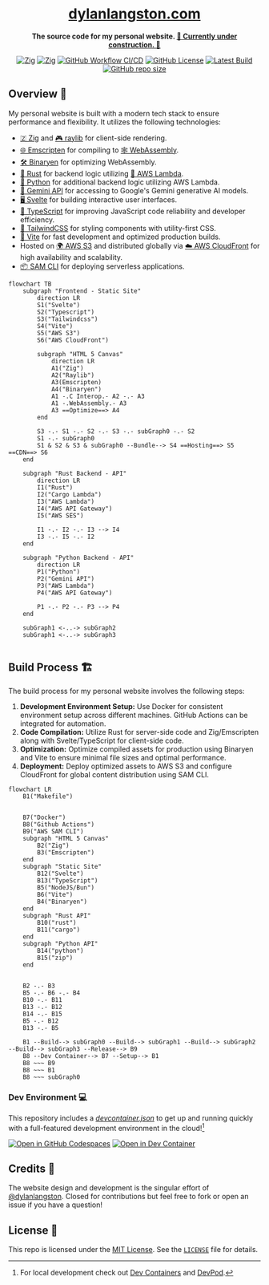 <h1 align="center"><a href="https://dylanlangston.com/">dylanlangston.com</a></h1>
<p align="center">
  <strong>The source code for my personal website. <u>🚧 Currently under construction. 🚧</u></strong>
</p>

<p align="center">
  <a href="https://ziglang.org/download"><img alt="Zig" src="https://img.shields.io/badge/Zig-Master-fd9930.svg"></a>
  <a href="https://www.raylib.com/"><img alt="Zig" src="https://img.shields.io/badge/raylib-Master-%23FFF.svg"></a>
  <a href="https://github.com/dylanlangston/dylanlangston.com/actions/workflows/OnPush.yml"><img alt="GitHub Workflow CI/CD" src="https://img.shields.io/github/actions/workflow/status/dylanlangston/dylanlangston.com/OnPush.yml?label=CI%2FCD"></a>
  <a href="https://github.com/dylanlangston/dylanlangston.com/blob/main/LICENSE"><img alt="GitHub License" src="https://img.shields.io/github/license/dylanlangston/dylanlangston.com?label=License"></a>
  <a href="https://github.com/dylanlangston/dylanlangston.com/releases/latest"><img alt="Latest Build" src="https://img.shields.io/badge/dynamic/json?url=https%3A%2F%2Fapi.github.com%2Frepos%2Fdylanlangston%2Fdylanlangston.com%2Freleases&query=%24%5B%3A1%5D.tag_name&label=Latest%20Build&color=%234c1"></a>
  <a href="https://api.github.com/repos/dylanlangston/dylanlangston.com"><img alt="GitHub repo size" src="https://img.shields.io/github/repo-size/dylanlangston/dylanlangston.com?label=Repo%20Size"></a>
</p>

## Overview 👀

My personal website is built with a modern tech stack to ensure performance and flexibility. It utilizes the following technologies:
- [🇿 Zig](https://ziglang.org/) and [🎮 raylib](https://www.raylib.com/) for client-side rendering.
- [🌐 Emscripten](https://emscripten.org/) for compiling to [🕸️ WebAssembly](https://webassembly.org/).
- [🛠️ Binaryen](https://github.com/WebAssembly/binaryen) for optimizing WebAssembly.
- [🦀 Rust](https://www.rust-lang.org/) for backend logic utilizing [🔢 AWS Lambda](https://aws.amazon.com/lambda/).
- [🐍 Python](https://www.python.org/) for additional backend logic utilizing AWS Lambda.
- [🧠 Gemini API](https://ai.google.dev/gemini-api) for accessing to Google's Gemini generative AI models.
- [🖥️ Svelte](https://svelte.dev/) for building interactive user interfaces.
- [📝 TypeScript](https://www.typescriptlang.org/) for improving JavaScript code reliability and developer efficiency.
- [🎨 TailwindCSS](https://tailwindcss.com/) for styling components with utility-first CSS.
- [🚀 Vite](https://vitejs.dev/) for fast development and optimized production builds.
- Hosted on [🌍 AWS S3](https://aws.amazon.com/s3/) and distributed globally via [☁️ AWS CloudFront](https://aws.amazon.com/cloudfront/) for high availability and scalability.
- [📦 SAM CLI](https://github.com/aws/aws-sam-cli) for deploying serverless applications.

```mermaid
flowchart TB
    subgraph "Frontend - Static Site"
        direction LR
        S1("Svelte")
        S2("Typescript")
        S3("Tailwindcss")
        S4("Vite")
        S5("AWS S3")
        S6("AWS CloudFront")

        subgraph "HTML 5 Canvas"
            direction LR
            A1("Zig")
            A2("Raylib")
            A3(Emscripten)
            A4("Binaryen")
            A1 -.C Interop.- A2 -.- A3
            A1 -.WebAssembly.- A3
            A3 ==Optimize==> A4
        end

        S3 -.- S1 -.- S2 -.- S3 -.- subGraph0 -.- S2
        S1 -.- subGraph0
        S1 & S2 & S3 & subGraph0 --Bundle--> S4 ==Hosting==> S5 ==CDN==> S6
    end

    subgraph "Rust Backend - API"
        direction LR
        I1("Rust")
        I2("Cargo Lambda")
        I3("AWS Lambda")
        I4("AWS API Gateway")
        I5("AWS SES")

        I1 -.- I2 -.- I3 --> I4
        I3 -.- I5 -.- I2
    end

    subgraph "Python Backend - API"
        direction LR
        P1("Python")
        P2("Gemini API")
        P3("AWS Lambda")
        P4("AWS API Gateway")

        P1 -.- P2 -.- P3 --> P4
    end

	subGraph1 <-..-> subGraph2
	subGraph1 <-..-> subGraph3
	
```

## Build Process 🏗️

The build process for my personal website involves the following steps:
1. **Development Environment Setup:** Use Docker for consistent environment setup across different machines. GitHub Actions can be integrated for automation.
2. **Code Compilation:** Utilize Rust for server-side code and Zig/Emscripten along with Svelte/TypeScript for client-side code.
3. **Optimization:** Optimize compiled assets for production using Binaryen and Vite to ensure minimal file sizes and optimal performance.
4. **Deployment:** Deploy optimized assets to AWS S3 and configure CloudFront for global content distribution using SAM CLI.

<!-- https://docs.github.com/en/get-started/writing-on-github/working-with-advanced-formatting/creating-diagrams -->
<!-- https://mermaid.js.org/syntax/flowchart.html -->
```mermaid
flowchart LR
	B1("Makefile")
	

	B7("Docker")
	B8("Github Actions")
	B9("AWS SAM CLI")
    subgraph "HTML 5 Canvas"
        B2("Zig")
        B3("Emscripten")
    end
    subgraph "Static Site"
        B12("Svelte")
        B13("TypeScript")
        B5("NodeJS/Bun")
        B6("Vite")
        B4("Binaryen")
    end
    subgraph "Rust API"
        B10("rust")
        B11("cargo")
    end
    subgraph "Python API"
        B14("python")
        B15("zip")
    end


    B2 -.- B3
    B5 -.- B6 -.- B4
    B10 -.- B11
    B13 -.- B12
    B14 -.- B15
    B5 -.- B12
    B13 -.- B5

    B1 --Build--> subGraph0 --Build--> subGraph1 --Build--> subGraph2 --Build--> subGraph3 --Release--> B9
    B8 --Dev Container--> B7 --Setup--> B1
    B8 ~~~ B9
    B8 ~~~ B1
    B8 ~~~ subGraph0

```

### Dev Environment 💻
This repository includes a *[devcontainer.json](.devcontainer/devcontainer.json)* to get up and running quickly with a full-featured development environment in the cloud![^local-development]

[![Open in GitHub Codespaces](https://img.shields.io/static/v1?style=flat&label=GitHub+Codespaces&message=Open&color=lightgrey&logo=github)](https://codespaces.new/dylanlangston/dylanlangston.com)
[![Open in Dev Container](https://img.shields.io/static/v1?style=flat&label=Dev+Container&message=Open&color=blue&logo=visualstudiocode)](https://vscode.dev/redirect?url=vscode://ms-vscode-remote.remote-containers/cloneInVolume?url=https://github.com/dylanlangston/dylanlangston.com)

## Credits 🙌

The website design and development is the singular effort of [@dylanlangston](https://github.com/dylanlangston). Closed for contributions but feel free to fork or open an issue if you have a question!

## License 📜
This repo is licensed under the [MIT License](https://opensource.org/licenses/MIT). See the [`LICENSE`](LICENSE) file for details.

[^local-development]: For local development check out [Dev Containers](https://marketplace.visualstudio.com/items?itemName=ms-vscode-remote.remote-containers) and [DevPod](https://devpod.sh/).
